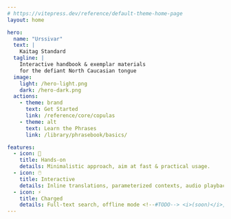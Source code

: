 ```yaml
---
# https://vitepress.dev/reference/default-theme-home-page
layout: home

hero:
  name: "Urssivar"
  text: |
    Kaitag Standard
  tagline: |
    Interactive handbook & exemplar materials
    for the defiant North Caucasian tongue
  image:
    light: /hero-light.png
    dark: /hero-dark.png
  actions:
    - theme: brand
      text: Get Started
      link: /reference/core/copulas
    - theme: alt
      text: Learn the Phrases
      link: /library/phrasebook/basics/

features:
  - icon: 🚀
    title: Hands-on
    details: Minimalistic approach, aim at fast & practical usage.
  - icon: 🖱️
    title: Interactive
    details: Inline translations, parameterized contexts, audio playback.
  - icon: ⚡
    title: Charged
    details: Full-text search, offline mode <!--#TODO--> <i>(soon)</i>, shareable URLs, source on GitHub.
---
```


<style>
.VPHero .VPImage {
  animation: floating 5s ease-in-out infinite;
}

@keyframes floating {
  50%  { translate: 0 -10px; }  
}
</style>
